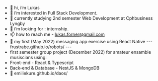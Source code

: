 - 👋 hi, i’m Lukas
- 👀 i’m interested in Full Stack Development.
- 🌱 currently studying 2nd semester Web Development at Cphbusiness Lyngby
- 💞️ i’m looking for : internship.
- 📫 how to reach me - lukas.forner@gmail.com
- 🔗 my first (May 2022) messaging app exercise using React Native --- frustrabe.github.io/robots/ ---
-    first semester group project (December 2022) for amateur ensamble musiscians using:
-    Front-end - React & Typescript 
-    Back-end & Database - NestJS & MongoDB 
- 🔗 emiliekure.github.io/daos/


<!---
frustrabe/frustrabe is a ✨ special ✨ repository because its `README.md` (this file) appears on your GitHub profile.
You can click the Preview link to take a look at your changes.
--->
